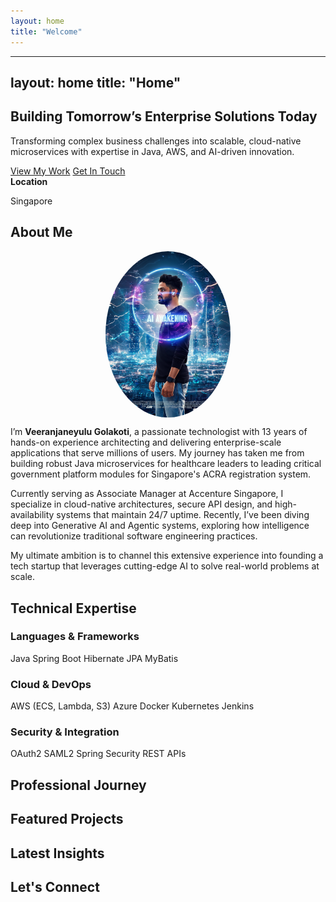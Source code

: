 ```yaml
---
layout: home
title: "Welcome"
---
```

---
layout: home
title: "Home"
---

<!-- Hero Section -->
<section id="home" class="hero">
  <div class="container">
    <div class="hero-content">
      <h1>Building Tomorrow’s Enterprise Solutions Today</h1>
      <p class="subtitle">Transforming complex business challenges into scalable, cloud-native microservices with expertise in Java, AWS, and AI-driven innovation.</p>
      <div class="hero-buttons">
        <a href="#portfolio" class="btn btn-primary"><i class="fas fa-code"></i> View My Work</a>
        <a href="#contact" class="btn btn-secondary"><i class="fas fa-envelope"></i> Get In Touch</a>
        <div class="contact-item">
          <i class="fas fa-map-marker-alt"></i>
          <div>
            <strong>Location</strong>
            <p>Singapore</p>
          </div>
        </div>
      </div>
    </div>
  </div>
</section>

<!-- About Section -->
<section id="about" class="section">
  <div class="container">
    <h2 class="section-title">About Me</h2>
    <div class="about-content">
      <div class="about-image">
        <img src="/assets/images/Veeru_AI.png" alt="Veeranjaneyulu Golakoti" style="max-width:200px; border-radius:50%; display:block; margin:0 auto;" />
      </div>
      <div class="about-text">
        <p>I’m <strong>Veeranjaneyulu Golakoti</strong>, a passionate technologist with 13 years of hands-on experience architecting and delivering enterprise-scale applications that serve millions of users. My journey has taken me from building robust Java microservices for healthcare leaders to leading critical government platform modules for Singapore's ACRA registration system.</p>
        <p>Currently serving as Associate Manager at Accenture Singapore, I specialize in cloud-native architectures, secure API design, and high-availability systems that maintain 24/7 uptime. Recently, I’ve been diving deep into Generative AI and Agentic systems, exploring how intelligence can revolutionize traditional software engineering practices.</p>
        <p>My ultimate ambition is to channel this extensive experience into founding a tech startup that leverages cutting-edge AI to solve real-world problems at scale.</p>
      </div>
    </div>
  </div>
</section>

<!-- Skills Section -->
<section id="skills" class="section skills">
  <div class="container">
    <h2 class="section-title">Technical Expertise</h2>
    <div class="skills-grid">
      <div class="skill-category fade-in">
        <h3><i class="fas fa-code"></i> Languages & Frameworks</h3>
        <div class="skill-tags">
          <span class="skill-tag">Java</span>
          <span class="skill-tag">Spring Boot</span>
          <span class="skill-tag">Hibernate</span>
          <span class="skill-tag">JPA</span>
          <span class="skill-tag">MyBatis</span>
        </div>
      </div>
      <div class="skill-category fade-in">
        <h3><i class="fas fa-cloud"></i> Cloud & DevOps</h3>
        <div class="skill-tags">
          <span class="skill-tag">AWS (ECS, Lambda, S3)</span>
          <span class="skill-tag">Azure</span>
          <span class="skill-tag">Docker</span>
          <span class="skill-tag">Kubernetes</span>
          <span class="skill-tag">Jenkins</span>
        </div>
      </div>
      <div class="skill-category fade-in">
        <h3><i class="fas fa-shield-alt"></i> Security & Integration</h3>
        <div class="skill-tags">
          <span class="skill-tag">OAuth2</span>
          <span class="skill-tag">SAML2</span>
          <span class="skill-tag">Spring Security</span>
          <span class="skill-tag">REST APIs</span>
        </div>
      </div>
    </div>
  </div>
</section>

<!-- Experience Section -->
<section id="experience" class="section">
  <div class="container">
    <h2 class="section-title">Professional Journey</h2>
    <div class="experience-timeline">
      <!-- Timeline items here -->
    </div>
  </div>
</section>

<!-- Portfolio Section -->
<section id="portfolio" class="section portfolio">
  <div class="container">
    <h2 class="section-title">Featured Projects</h2>
    <div class="portfolio-grid">
      <!-- Portfolio cards here -->
    </div>
  </div>
</section>

<!-- Blog Section -->
<section id="blog" class="section">
  <div class="container">
    <h2 class="section-title">Latest Insights</h2>
    <div class="blog-grid">
      <!-- Blog cards here -->
    </div>
  </div>
</section>

<!-- Contact Section -->
<section id="contact" class="section contact">
  <div class="container">
    <h2 class="section-title">Let's Connect</h2>
    <div class="contact-content">
      <!-- Contact info and form here -->
    </div>
  </div>
</section>
